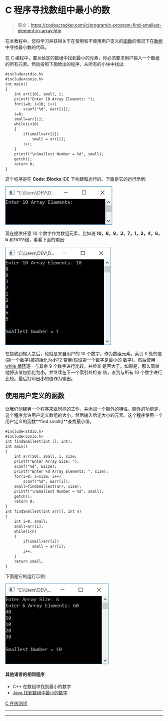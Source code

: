 # C 程序寻找数组中最小的数

> 原文：<https://codescracker.com/c/program/c-program-find-smallest-element-in-array.htm>

在本教程中，您将学习并获得关于在使用和不使用用户定义的[函数](/c/c-functions.htm)的情况下在[数组](/c/c-arrays.htm)中寻找最小数的代码。

在 C 编程中，要从给定的数组中找到最小的元素，你必须要求用户输入一个数组的所有元素。然后按照下面给出的程序，从所有的小块中找出:

```
#include<stdio.h>
#include<conio.h>
int main()
{
    int arr[10], small, i;
    printf("Enter 10 Array Elements: ");
    for(i=0; i<10; i++)
        scanf("%d", &arr[i]);
    i=0;
    small=arr[i];
    while(i<10)
    {
        if(small>arr[i])
            small = arr[i];
        i++;
    }
    printf("\nSmallest Number = %d", small);
    getch();
    return 0;
}
```

这个程序是在 **Code::Blocks** IDE 下构建和运行的。下面是它的运行示例:

![c program find smallest element in array](img/1093dfbe061981b7de0559a5b32f995c.png)

现在提供任意 10 个数字作为数组元素，比如说 **10，8，9，3，7，1，2，4，6，5** 和`ENTER`键，看看下面的输出:

![c smallest number in array](img/5e578f3a5466fe2bf31aa900c8cc40e4.png)

在接收到输入之后，也就是来自用户的 10 个数字，作为数组元素。索引 0 处的值(第一个数字)被初始化为**小**T2 变量(假设第一个数字是最小的 数字)。然后使用 [while 循环](/c/c-while-loop.htm)逐一与其余 9 个数字进行比较，并检查 是否大于。如果是，那么简单地将该值初始化为**小**，并继续在下一个索引处检查 值，直到与所有 10 个数字进行比较。最后打印出**小**的值作为输出。

## 使用用户定义的函数

让我们创建另一个程序来做同样的工作，并添加一个额外的特性。额外的功能是，这个程序允许用户定义数组的大小，然后输入给定大小的元素。这个程序使用一个用户定义的函数**find small()**查找最小值。

```
#include<stdio.h>
#include<conio.h>
int findSmallest(int [], int);
int main()
{
    int arr[50], small, i, size;
    printf("Enter Array Size: ");
    scanf("%d", &size);
    printf("Enter %d Array Elements: ", size);
    for(i=0; i<size; i++)
        scanf("%d", &arr[i]);
    small=findSmallest(arr, size);
    printf("\nSmallest Number = %d", small);
    getch();
    return 0;
}
int findSmallest(int arr[], int n)
{
    int i=0, small;
    small=arr[i];
    while(i<n)
    {
        if(small>arr[i])
            small = arr[i];
        i++;
    }
    return small;
}
```

下面是它的运行示例:

![find smallest number in array c](img/097f2a82a13da65be7893d4c9f544e7e.png)

#### 其他语言的相同程序

*   C++ 在数组中找到最小的数字
*   [Java 找到数组中最小的数字](/java/program/java-program-find-smallest-element-in-array.htm)

[C 在线测试](/exam/showtest.php?subid=2)

* * *

* * *